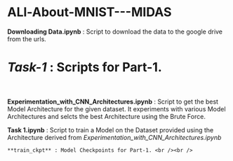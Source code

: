 # ALl-About-MNIST---MIDAS

 **Downloading Data.ipynb** : Script to download the data to the google drive from the urls. 

# *Task-1* : Scripts for Part-1. <br /><br />

   **Experimentation_with_CNN_Architectures.ipynb** : Script to get the best Model Architecture for the given dataset. It experiments with various Model Architectures and selcts the best Architecture using the Brute Force. <br />
  
   **Task 1.ipynb** : Script to train a Model on the Dataset provided using the Architecture derived from *Experimentation_with_CNN_Architectures.ipynb* <br />
  
    **train_ckpt** : Model Checkpoints for Part-1. <br /><br /> 
  
